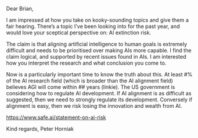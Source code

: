 Dear Brian,

I am impressed at how you take on kooky-sounding topics and give them a fair hearing. There’s a topic I’ve been looking into for the past year, and would love your sceptical perspective on: AI extinction risk.

The claim is that aligning artificial intelligence to human goals is extremely difficult and needs to be prioritised over making AIs more capable. I find the claim logical, and supported by recent issues found in AIs. I am interested how you interpret the research and what conclusion you come to.

Now is a particularly important time to know the truth about this. At least #% of the AI research field (which is broader than the AI alignment field) believes AGI will come within ## years (linkie). The US government is considering how to regulate AI development. If AI alignment is as difficult as suggested, then we need to strongly regulate its development. Conversely if alignment is easy, then we risk losing the innovation and wealth from AI.

https://www.safe.ai/statement-on-ai-risk

Kind regards,
Peter Horniak
